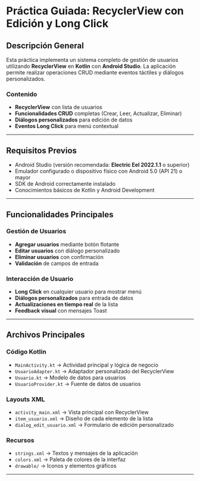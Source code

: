# Práctica Guiada: RecyclerView con Edición y Long Click

## Descripción General  
Esta práctica implementa un sistema completo de gestión de usuarios utilizando **RecyclerView** en **Kotlin** con **Android Studio**. La aplicación permite realizar operaciones CRUD mediante eventos táctiles y diálogos personalizados.

### Contenido  
- **RecyclerView** con lista de usuarios  
- **Funcionalidades CRUD** completas (Crear, Leer, Actualizar, Eliminar)  
- **Diálogos personalizados** para edición de datos  
- **Eventos Long Click** para menú contextual  

---

## Requisitos Previos  
- Android Studio (versión recomendada: **Electric Eel 2022.1.1** o superior)  
- Emulador configurado o dispositivo físico con Android 5.0 (API 21) o mayor  
- SDK de Android correctamente instalado  
- Conocimientos básicos de Kotlin y Android Development  

---

## Funcionalidades Principales

### Gestión de Usuarios
- **Agregar usuarios** mediante botón flotante  
- **Editar usuarios** con diálogo personalizado  
- **Eliminar usuarios** con confirmación  
- **Validación** de campos de entrada  

### Interacción de Usuario
- **Long Click** en cualquier usuario para mostrar menú  
- **Diálogos personalizados** para entrada de datos  
- **Actualizaciones en tiempo real** de la lista  
- **Feedback visual** con mensajes Toast  

---

## Archivos Principales

### Código Kotlin
- `MainActivity.kt` → Actividad principal y lógica de negocio  
- `UsuarioAdapter.kt` → Adaptador personalizado del RecyclerView  
- `Usuario.kt` → Modelo de datos para usuarios  
- `UsuarioProvider.kt` → Fuente de datos de usuarios  

### Layouts XML
- `activity_main.xml` → Vista principal con RecyclerView  
- `item_usuario.xml` → Diseño de cada elemento de la lista  
- `dialog_edit_usuario.xml` → Formulario de edición personalizado  

### Recursos
- `strings.xml` → Textos y mensajes de la aplicación  
- `colors.xml` → Paleta de colores de la interfaz  
- `drawable/` → Iconos y elementos gráficos  

---


